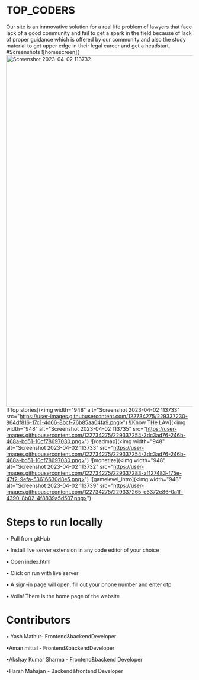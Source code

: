 # TOP_CODERS
Our site is an innnovative solution for a real life problem of lawyers that face lack of a good community and fail to get a spark in the field because of lack of proper guidance which is offered by our community and also the study material to get upper edge in their legal career and get a headstart.
#Screenshots
![homescreen](<img width="948" alt="Screenshot 2023-04-02 113732" src="https://user-images.githubusercontent.com/122734275/229337216-69e28e89-ece6-4afb-be36-9a3db135f4b3.png">
![Top stories](<img width="948" alt="Screenshot 2023-04-02 113733" src="https://user-images.githubusercontent.com/122734275/229337230-864df816-17c1-4d66-8bcf-76b85aa04fa9.png>")
![Know THe LAw](<img width="948" alt="Screenshot 2023-04-02 113735" src="https://user-images.githubusercontent.com/122734275/229337254-3dc3ad76-246b-468a-bd51-10cf78697030.png>")
![roadmap](<img width="948" alt="Screenshot 2023-04-02 113733" src="https://user-images.githubusercontent.com/122734275/229337254-3dc3ad76-246b-468a-bd51-10cf78697030.png>")
![monetize](<img width="948" alt="Screenshot 2023-04-02 113732" src="https://user-images.githubusercontent.com/122734275/229337283-af127483-f75e-47f2-9efa-53616630d8e5.png>")
![gamelevel_intro](<img width="948" alt="Screenshot 2023-04-02 113739" src="https://user-images.githubusercontent.com/122734275/229337265-e6372e86-0a1f-4390-8b02-4f8839a5d507.png>")
# Steps to run locally
• Pull from gitHub

• Install live server extension in any code editor of your choice

• Open index.html 

• Click on run with live server

• A sign-in page will open, fill out your phone number and enter otp

• Voila! There is the home page of the website


# Contributors
• Yash Mathur- Frontend&backendDeveloper

•Aman mittal - Frontend&backendDeveloper

•Akshay Kumar Sharma - Frontend&backend Developer

•Harsh Mahajan - Backend&frontend Developer
